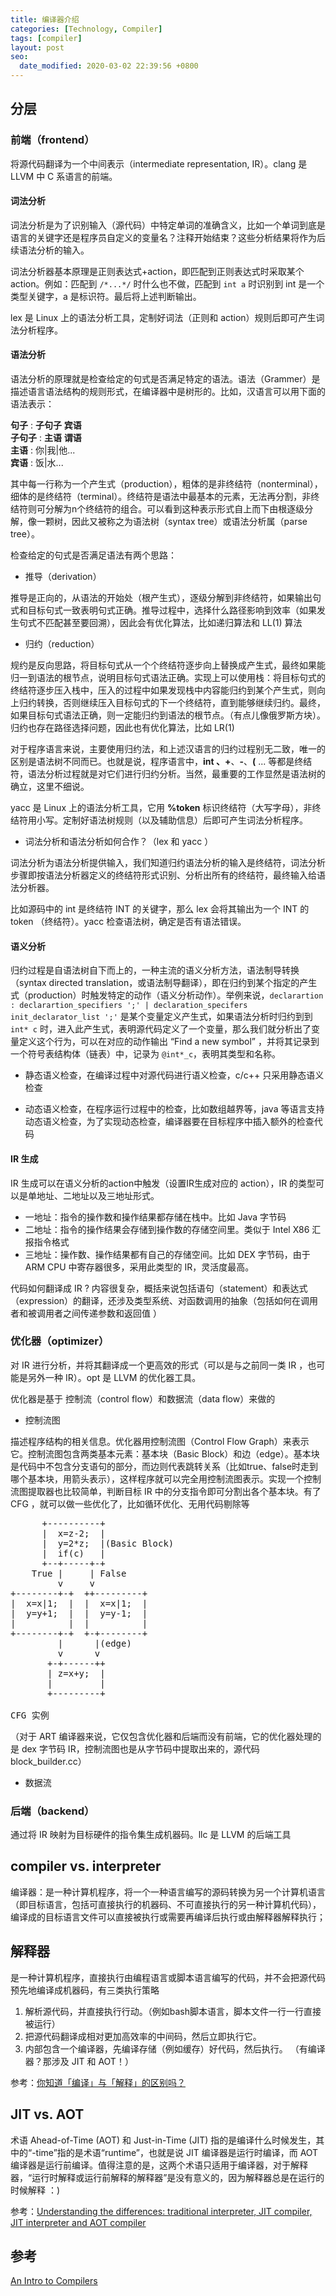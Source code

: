 ```yaml
---
title: 编译器介绍
categories: [Technology, Compiler]
tags: [compiler]
layout: post
seo:
  date_modified: 2020-03-02 22:39:56 +0800
---
```


## 分层

### 前端（frontend）

将源代码翻译为一个中间表示（intermediate representation, IR）。clang 是 LLVM 中 C 系语言的前端。

#### 词法分析

词法分析是为了识别输入（源代码）中特定单词的准确含义，比如一个单词到底是语言的关键字还是程序员自定义的变量名？注释开始结束？这些分析结果将作为后续语法分析的输入。

词法分析器基本原理是正则表达式+action，即匹配到正则表达式时采取某个action。例如：匹配到 `/*...*/` 时什么也不做，匹配到 `int a` 时识别到 int 是一个类型关键字，a 是标识符。最后将上述判断输出。

lex 是 Linux 上的语法分析工具，定制好词法（正则和 action）规则后即可产生词法分析程序。

#### 语法分析

语法分析的原理就是检查给定的句式是否满足特定的语法。语法（Grammer）是描述语言语法结构的规则形式，在编译器中是树形的。比如，汉语言可以用下面的语法表示：

**句子** : **子句子** **宾语**  
**子句子** : **主语** **谓语**  
**主语** : 你|我|他...  
**宾语** : 饭|水...  

其中每一行称为一个产生式（production），粗体的是非终结符（nonterminal），细体的是终结符（terminal）。终结符是语法中最基本的元素，无法再分割，非终结符则可分解为n个终结符的组合。可以看到这种表示形式自上而下由根逐级分解，像一颗树，因此又被称之为语法树（syntax tree）或语法分析属（parse tree）。

检查给定的句式是否满足语法有两个思路：

- 推导（derivation）

推导是正向的，从语法的开始处（根产生式），逐级分解到非终结符，如果输出句式和目标句式一致表明句式正确。推导过程中，选择什么路径影响到效率（如果发生句式不匹配甚至要回溯），因此会有优化算法，比如递归算法和 LL(1) 算法

- 归约（reduction）

规约是反向思路，将目标句式从一个个终结符逐步向上替换成产生式，最终如果能归一到语法的根节点，说明目标句式语法正确。实现上可以使用栈：将目标句式的终结符逐步压入栈中，压入的过程中如果发现栈中内容能归约到某个产生式，则向上归约转换，否则继续压入目标句式的下一个终结符，直到能够继续归约。最终，如果目标句式语法正确，则一定能归约到语法的根节点。（有点儿像俄罗斯方块）。归约也存在路径选择问题，因此也有优化算法，比如 LR(1)

对于程序语言来说，主要使用归约法，和上述汉语言的归约过程别无二致，唯一的区别是语法树不同而已。也就是说，程序语言中，**int **、**+**、**-**、**(** ... 等都是终结符，语法分析过程就是对它们进行归约分析。当然，最重要的工作显然是语法树的确立，这里不细说。

yacc 是 Linux 上的语法分析工具，它用 **%token** 标识终结符（大写字母），非终结符用小写。定制好语法树规则（以及辅助信息）后即可产生词法分析程序。

- 词法分析和语法分析如何合作？（lex 和 yacc ）

词法分析为语法分析提供输入，我们知道归约语法分析的输入是终结符，词法分析步骤即按语法分析器定义的终结符形式识别、分析出所有的终结符，最终输入给语法分析器。

比如源码中的 int 是终结符 INT 的关键字，那么 lex 会将其输出为一个 INT 的 token （终结符）。yacc 检查语法树，确定是否有语法错误。

#### 语义分析

归约过程是自语法树自下而上的，一种主流的语义分析方法，语法制导转换（syntax directed translation，或语法制导翻译），即在归约到某个指定的产生式（production）时触发特定的动作（语义分析动作）。举例来说，`declarartion : declarartion_specifiers ';' | declaration_specifers init_declarator_list ';'` 是某个变量定义产生式，如果语法分析时归约到到 `int* c` 时，进入此产生式，表明源代码定义了一个变量，那么我们就分析出了变量定义这个行为，可以在对应的动作输出 “Find a new symbol” ，并将其记录到一个符号表结构体（链表）中，记录为 `@int*_c`，表明其类型和名称。

- 静态语义检查，在编译过程中对源代码进行语义检查，c/c++ 只采用静态语义检查

- 动态语义检查，在程序运行过程中的检查，比如数组越界等，java 等语言支持动态语义检查，为了实现动态检查，编译器要在目标程序中插入额外的检查代码

#### IR 生成

IR 生成可以在语义分析的action中触发（设置IR生成对应的 action），IR 的类型可以是单地址、二地址以及三地址形式。

- 一地址：指令的操作数和操作结果都存储在栈中。比如 Java 字节码
- 二地址：指令的操作结果会存储到操作数的存储空间里。类似于 Intel X86 汇报指令格式
- 三地址：操作数、操作结果都有自己的存储空间。比如 DEX 字节码，由于 ARM CPU 中寄存器很多，采用此类型的 IR，灵活度最高。

代码如何翻译成 IR ? 内容很复杂，概括来说包括语句（statement）和表达式（expression）的翻译，还涉及类型系统、对函数调用的抽象（包括如何在调用者和被调用者之间传递参数和返回值 ）

### 优化器（optimizer）

对 IR 进行分析，并将其翻译成一个更高效的形式（可以是与之前同一类 IR ，也可能是另外一种 IR）。opt 是 LLVM 的优化器工具。

优化器是基于 控制流（control flow）和数据流（data flow）来做的

- 控制流图

描述程序结构的相关信息。优化器用控制流图（Control Flow Graph）来表示它。控制流图包含两类基本元素：基本块（Basic Block）和边（edge）。基本块是代码中不包含分支语句的部分，而边则代表跳转关系（比如true、false时走到哪个基本块，用箭头表示），这样程序就可以完全用控制流图表示。实现一个控制流图提取器也比较简单，判断目标 IR 中的分支指令即可分割出各个基本块。有了 CFG ，就可以做一些优化了，比如循环优化、无用代码剔除等

<pre><font face="monospace">      +----------+
      |  x=z-2;  |
      |  y=2*z;  |(Basic Block)
      |  if(c)   |
      +--+-----+-+
    True |     | False
         v     v
+--------+-+  ++---------+
|  x=x|1;  |  |  x=x|1;  |
|  y=y+1;  |  |  y=y-1;  |
|          |  |          |
+--------+-+  +-+--------+
         |      |(edge)
         v      v
       +-+------++
       | z=x+y;  |
       |         |
       +---------+

CFG 实例
</font></pre>

（对于 ART 编译器来说，它仅包含优化器和后端而没有前端，它的优化器处理的是 dex 字节码 IR，控制流图也是从字节码中提取出来的，源代码 block_builder.cc）

- 数据流

### 后端（backend）

通过将 IR 映射为目标硬件的指令集生成机器码。llc 是 LLVM 的后端工具

## compiler vs. interpreter

编译器：是一种计算机程序，将一个一种语言编写的源码转换为另一个计算机语言（即目标语言，包括可直接执行的机器码、不可直接执行的另一种计算机代码），编译成的目标语言文件可以直接被执行或需要再编译后执行或由解释器解释执行；

## 解释器

是一种计算机程序，直接执行由编程语言或脚本语言编写的代码，并不会把源代码预先地编译成机器码，有三类执行策略

1. 解析源代码，并直接执行行动。（例如bash脚本语言，脚本文件一行一行直接被运行）
2. 把源代码翻译成相对更加高效率的中间码，然后立即执行它。
3. 内部包含一个编译器，先编译存储（例如缓存）好代码，然后执行。 （有编译器？那涉及 JIT 和 AOT！）

参考：[你知道「编译」与「解释」的区别吗？](http://huang-jerryc.com/2016/11/20/do-you-konw-the-different-between-compiler-and-interpreter/)

## JIT vs. AOT

术语 Ahead-of-Time (AOT) 和 Just-in-Time (JIT) 指的是编译什么时候发生，其中的“-time”指的是术语“runtime”，也就是说 JIT 编译器是运行时编译，而 AOT 编译器是运行前编译。值得注意的是，这两个术语只适用于编译器，对于解释器，“运行时解释或运行前解释的解释器”是没有意义的，因为解释器总是在运行的时候解释 ：)

参考：[Understanding the differences: traditional interpreter, JIT compiler, JIT interpreter and AOT compiler](https://softwareengineering.stackexchange.com/questions/246094/understanding-the-differences-traditional-interpreter-jit-compiler-jit-interp)

## 参考
[An Intro to Compilers](https://nicoleorchard.com/blog/compilers)
